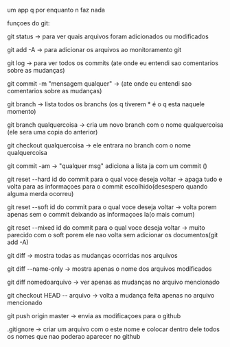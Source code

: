 um app q por enquanto n faz nada

funçoes do git:

git status -> para ver quais arquivos foram adicionados ou modificados

git add -A -> para adicionar os arquivos ao monitoramento git

git log    -> para ver todos os commits (ate onde eu entendi sao comentarios sobre as mudanças)

git commit -m "mensagem qualquer" -> (ate onde eu entendi sao comentarios sobre as mudanças)

git branch -> lista todos os branchs (os q tiverem * é o q esta naquele momento)

git branch qualquercoisa -> cria um novo branch com o nome qualquercoisa (ele sera uma copia do anterior)

git checkout qualquercoisa -> ele entrara no branch com o nome qualquercoisa

git commit -am -> "qualquer msg" adiciona a lista ja com um commit ()

git reset --hard id do commit para o qual voce deseja voltar -> apaga tudo e volta para as informaçoes para o commit escolhido(desespero quando alguma merda ocorreu)

git reset --soft id do commit para o qual voce deseja voltar ->  volta porem apenas sem o commit deixando as informaçoes la(o mais comum)

git reset --mixed id do commit para o qual voce deseja voltar -> muito parecido com o soft porem ele nao volta sem adicionar os documentos(git add -A)

git diff -> mostra todas as mudanças ocorridas nos arquivos

git diff --name-only -> mostra apenas o nome dos arquivos modificados

git diff nomedoarquivo -> ver apenas as mudanças no arquivo mencionado

git checkout HEAD -- arquivo -> volta a mudança feita apenas no arquivo mencionado

git push origin master -> envia as modificaçoes para o github

.gitignore -> criar um arquivo com o este nome e colocar dentro dele todos os nomes que nao poderao aparecer no github
